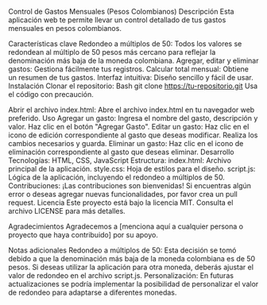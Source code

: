 Control de Gastos Mensuales (Pesos Colombianos)
Descripción
Esta aplicación web te permite llevar un control detallado de tus gastos mensuales en pesos colombianos.

Características clave
Redondeo a múltiplos de 50: Todos los valores se redondean al múltiplo de 50 pesos más cercano para reflejar la denominación más baja de la moneda colombiana.
Agregar, editar y eliminar gastos: Gestiona fácilmente tus registros.
Calcular total mensual: Obtiene un resumen de tus gastos.
Interfaz intuitiva: Diseño sencillo y fácil de usar.
Instalación
Clonar el repositorio:
Bash
git clone https://tu-repositorio.git
Usa el código con precaución.

Abrir el archivo index.html: Abre el archivo index.html en tu navegador web preferido.
Uso
Agregar un gasto:
Ingresa el nombre del gasto, descripción y valor.
Haz clic en el botón "Agregar Gasto".
Editar un gasto:
Haz clic en el icono de edición correspondiente al gasto que deseas modificar.
Realiza los cambios necesarios y guarda.
Eliminar un gasto:
Haz clic en el icono de eliminación correspondiente al gasto que deseas eliminar.
Desarrollo
Tecnologías: HTML, CSS, JavaScript
Estructura:
index.html: Archivo principal de la aplicación.
style.css: Hoja de estilos para el diseño.
script.js: Lógica de la aplicación, incluyendo el redondeo a múltiplos de 50.
Contribuciones: ¡Las contribuciones son bienvenidas! Si encuentras algún error o deseas agregar nuevas funcionalidades, por favor crea un pull request.
Licencia
Este proyecto está bajo la licencia MIT. Consulta el archivo LICENSE para más detalles.   

Agradecimientos
Agradecemos a [menciona aquí a cualquier persona o proyecto que haya contribuido] por su apoyo.

Notas adicionales
Redondeo a múltiplos de 50: Esta decisión se tomó debido a que la denominación más baja de la moneda colombiana es de 50 pesos. Si deseas utilizar la aplicación para otra moneda, deberás ajustar el valor de redondeo en el archivo script.js.
Personalización: En futuras actualizaciones se podría implementar la posibilidad de personalizar el valor de redondeo para adaptarse a diferentes monedas.
